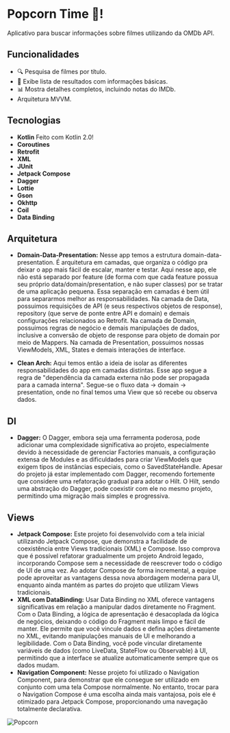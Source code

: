 # Popcorn Time 🎥!

Aplicativo para buscar informações sobre filmes utilizando da OMDb API.

## Funcionalidades
- 🔍 Pesquisa de filmes por título.
- 📜 Exibe lista de resultados com informações básicas.
- 📊 Mostra detalhes completos, incluindo notas do IMDb.
- Arquitetura MVVM.

## Tecnologias
- **Kotlin**
Feito com Kotlin 2.0!
- **Coroutines**
- **Retrofit**
- **XML**
- **JUnit**
- **Jetpack Compose**
- **Dagger**
- **Lottie**
- **Gson**
- **Okhttp**
- **Coil**
- **Data Binding**

## Arquitetura
- **Domain-Data-Presentation:**
Nesse app temos a estrutura domain-data-presentation. 
É arquitetura em camadas, que organiza o código pra deixar o app mais fácil de escalar, manter e testar. 
Aqui nesse app, ele não está separado por feature (de forma com que cada feature possua seu próprio data/domain/presentation, e não super classes) por se tratar de uma aplicação pequena.
Essa separação em camadas é bem útil para separarmos melhor as responsabilidades.
Na camada de Data, possuimos requisições de API (e seus respectivos objetos de response), repository (que serve de ponte entre API e domain) e demais configurações relacionados ao Retrofit.
Na camada de Domain, possuimos regras de negócio e demais manipulações de dados, inclusive a conversão de objeto de response para objeto de domain por meio de Mappers.
Na camada de Presentation, possuimos nossas ViewModels, XML, States e demais interações de interface.

- **Clean Arch:**
Aqui temos então a ideia de isolar as diferentes responsabilidades do app em camadas distintas.
Esse app segue a regra de "dependência da camada externa não pode ser propagada para a camada interna".
Segue-se o fluxo data -> domain -> presentation, onde no final temos uma View que só recebe ou observa dados.

## DI
- **Dagger:**
O Dagger, embora seja uma ferramenta poderosa, pode adicionar uma complexidade significativa ao projeto, especialmente devido à necessidade de gerenciar Factories manuais, a configuração extensa de Modules e as dificuldades para criar ViewModels que exigem tipos de instâncias especiais, como o SavedStateHandle.
Apesar do projeto já estar implementado com Dagger, recomendo fortemente que considere uma refatoração gradual para adotar o Hilt. O Hilt, sendo uma abstração do Dagger, pode coexistir com ele no mesmo projeto, permitindo uma migração mais simples e progressiva.

## Views
- **Jetpack Compose:**
Este projeto foi desenvolvido com a tela inicial utilizando Jetpack Compose, que demonstra a facilidade de coexistência entre Views tradicionais (XML) e Compose. 
Isso comprova que é possível refatorar gradualmente um projeto Android legado, incorporando Compose sem a necessidade de reescrever todo o código de UI de uma vez.
Ao adotar Compose de forma incremental, a equipe pode aproveitar as vantagens dessa nova abordagem moderna para UI, enquanto ainda mantém as partes do projeto que utilizam Views tradicionais.
- **XML com DataBinding:**
Usar Data Binding no XML oferece vantagens significativas em relação a manipular dados diretamente no Fragment. Com o Data Binding, a lógica de apresentação é desacoplada da lógica de negócios, deixando o código do Fragment mais limpo e fácil de manter.
Ele permite que você vincule dados e defina ações diretamente no XML, evitando manipulações manuais de UI e melhorando a legibilidade.
Com o Data Binding, você pode vincular diretamente variáveis de dados (como LiveData, StateFlow ou Observable) à UI, permitindo que a interface se atualize automaticamente sempre que os dados mudam.
- **Navigation Component:**
Nesse projeto foi utilizado o Navigation Component, para demonstrar que ele consegue ser utilizado em conjunto com uma tela Compose normalmente.
No entanto, trocar para o Navigation Compose é uma escolha ainda mais vantajosa, pois ele é otimizado para Jetpack Compose, proporcionando uma navegação totalmente declarativa.

![Popcorn](https://github.com/user-attachments/assets/61aa315d-7b5b-4e10-9667-446faa887361)
